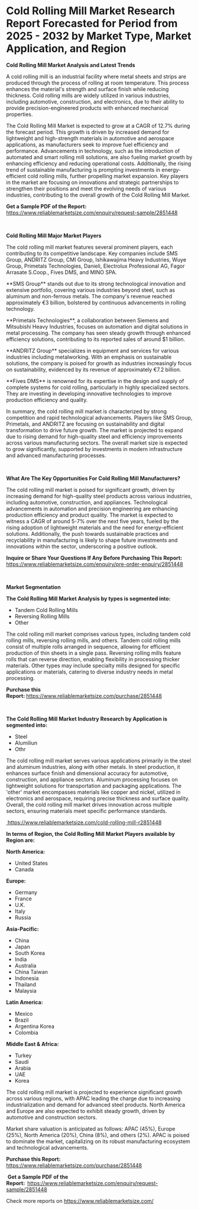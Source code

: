 <p><h1>Cold Rolling Mill Market Research Report Forecasted for Period from 2025 -  2032 by Market Type, Market Application, and Region</h1></p><p><strong>Cold Rolling Mill Market Analysis and Latest Trends</strong></p>
<p><p>A cold rolling mill is an industrial facility where metal sheets and strips are produced through the process of rolling at room temperature. This process enhances the material's strength and surface finish while reducing thickness. Cold rolling mills are widely utilized in various industries, including automotive, construction, and electronics, due to their ability to provide precision-engineered products with enhanced mechanical properties.</p><p>The Cold Rolling Mill Market is expected to grow at a CAGR of 12.7% during the forecast period. This growth is driven by increased demand for lightweight and high-strength materials in automotive and aerospace applications, as manufacturers seek to improve fuel efficiency and performance. Advancements in technology, such as the introduction of automated and smart rolling mill solutions, are also fueling market growth by enhancing efficiency and reducing operational costs. Additionally, the rising trend of sustainable manufacturing is prompting investments in energy-efficient cold rolling mills, further propelling market expansion. Key players in the market are focusing on innovations and strategic partnerships to strengthen their positions and meet the evolving needs of various industries, contributing to the overall growth of the Cold Rolling Mill Market.</p></p>
<p><strong>Get a Sample PDF of the Report:&nbsp;</strong> <a href="https://www.reliablemarketsize.com/enquiry/request-sample/2851448?utm_campaign=1879&utm_medium=2&utm_source=Github&utm_content=ia&utm_term=11032025&utm_id=cold-rolling-mill">https://www.reliablemarketsize.com/enquiry/request-sample/2851448</a></p>
<p>&nbsp;</p>
<p><strong>Cold Rolling Mill Major Market Players</strong></p>
<p><p>The cold rolling mill market features several prominent players, each contributing to its competitive landscape. Key companies include SMS Group, ANDRITZ Group, CMI Group, Ishikawajima Heavy Industries, Wuye Group, Primetals Technologies, Danieli, Electrolux Professional AG, Fagor Arrasate S.Coop., Fives DMS, and MINO SPA.</p><p>**SMS Group** stands out due to its strong technological innovation and extensive portfolio, covering various industries beyond steel, such as aluminum and non-ferrous metals. The company's revenue reached approximately €3 billion, bolstered by continuous advancements in rolling technology.</p><p>**Primetals Technologies**, a collaboration between Siemens and Mitsubishi Heavy Industries, focuses on automation and digital solutions in metal processing. The company has seen steady growth through enhanced efficiency solutions, contributing to its reported sales of around $1 billion.</p><p>**ANDRITZ Group** specializes in equipment and services for various industries including metalworking. With an emphasis on sustainable solutions, the company is poised for growth as industries increasingly focus on sustainability, evidenced by its revenue of approximately €7.2 billion.</p><p>**Fives DMS** is renowned for its expertise in the design and supply of complete systems for cold rolling, particularly in highly specialized sectors. They are investing in developing innovative technologies to improve production efficiency and quality.</p><p>In summary, the cold rolling mill market is characterized by strong competition and rapid technological advancements. Players like SMS Group, Primetals, and ANDRITZ are focusing on sustainability and digital transformation to drive future growth. The market is projected to expand due to rising demand for high-quality steel and efficiency improvements across various manufacturing sectors. The overall market size is expected to grow significantly, supported by investments in modern infrastructure and advanced manufacturing processes.</p></p>
<p>&nbsp;</p>
<p><strong>What Are The Key Opportunities For Cold Rolling Mill Manufacturers?</strong></p>
<p><p>The cold rolling mill market is poised for significant growth, driven by increasing demand for high-quality steel products across various industries, including automotive, construction, and appliances. Technological advancements in automation and precision engineering are enhancing production efficiency and product quality. The market is expected to witness a CAGR of around 5-7% over the next five years, fueled by the rising adoption of lightweight materials and the need for energy-efficient solutions. Additionally, the push towards sustainable practices and recyclability in manufacturing is likely to shape future investments and innovations within the sector, underscoring a positive outlook.</p></p>
<p><strong>Inquire or Share Your Questions If Any Before Purchasing This Report:</strong> <a href="https://www.reliablemarketsize.com/enquiry/pre-order-enquiry/2851448?utm_campaign=1879&utm_medium=2&utm_source=Github&utm_content=ia&utm_term=11032025&utm_id=cold-rolling-mill">https://www.reliablemarketsize.com/enquiry/pre-order-enquiry/2851448</a></p>
<p>&nbsp;</p>
<p><strong>Market Segmentation</strong></p>
<p><strong>The Cold Rolling Mill Market Analysis by types is segmented into:</strong></p>
<p><ul><li>Tandem Cold Rolling Mills</li><li>Reversing Rolling Mills</li><li>Other</li></ul></p>
<p><p>The cold rolling mill market comprises various types, including tandem cold rolling mills, reversing rolling mills, and others. Tandem cold rolling mills consist of multiple rolls arranged in sequence, allowing for efficient production of thin sheets in a single pass. Reversing rolling mills feature rolls that can reverse direction, enabling flexibility in processing thicker materials. Other types may include specialty mills designed for specific applications or materials, catering to diverse industry needs in metal processing.</p></p>
<p><strong>Purchase this Report:&nbsp;</strong><a href="https://www.reliablemarketsize.com/purchase/2851448?utm_campaign=1879&utm_medium=2&utm_source=Github&utm_content=ia&utm_term=11032025&utm_id=cold-rolling-mill">https://www.reliablemarketsize.com/purchase/2851448</a></p>
<p>&nbsp;</p>
<p><strong>The Cold Rolling Mill Market Industry Research by Application is segmented into:</strong></p>
<p><ul><li>Steel</li><li>Alumiliun</li><li>Othr</li></ul></p>
<p><p>The cold rolling mill market serves various applications primarily in the steel and aluminum industries, along with other metals. In steel production, it enhances surface finish and dimensional accuracy for automotive, construction, and appliance sectors. Aluminum processing focuses on lightweight solutions for transportation and packaging applications. The 'other' market encompasses materials like copper and nickel, utilized in electronics and aerospace, requiring precise thickness and surface quality. Overall, the cold rolling mill market drives innovation across multiple sectors, ensuring materials meet specific performance standards.</p></p>
<p><a href="https://www.reliablemarketsize.com/cold-rolling-mill-r2851448?utm_campaign=1879&utm_medium=2&utm_source=Github&utm_content=ia&utm_term=11032025&utm_id=cold-rolling-mill">&nbsp;https://www.reliablemarketsize.com/cold-rolling-mill-r2851448</a></p>
<p><strong>In terms of Region, the Cold Rolling Mill Market Players available by Region are:</strong></p>
<p>
    <p> <strong> North America: </strong>
        <ul>
            <li>United States</li>
            <li>Canada</li>
        </ul>
        </p> 
    <p> <strong> Europe: </strong>
        <ul>
            <li>Germany</li>
            <li>France</li>
            <li>U.K.</li>
            <li>Italy</li>
            <li>Russia</li>
        </ul>
        </p> 
    <p> <strong> Asia-Pacific: </strong>
        <ul>
            <li>China</li>
            <li>Japan</li>
            <li>South Korea</li>
            <li>India</li>
            <li>Australia</li>
            <li>China Taiwan</li>
            <li>Indonesia</li>
            <li>Thailand</li>
            <li>Malaysia</li>
        </ul>
        </p> 
    <p> <strong> Latin America: </strong>
        <ul>
            <li>Mexico</li>
            <li>Brazil</li>
            <li>Argentina Korea</li>
            <li>Colombia</li>
        </ul>
        </p> 
    <p> <strong> Middle East & Africa: </strong>
        <ul>
            <li>Turkey</li>
            <li>Saudi</li>
            <li>Arabia</li>
            <li>UAE</li>
            <li>Korea</li>
        </ul>
    </p>
    </p>
<p><p>The cold rolling mill market is projected to experience significant growth across various regions, with APAC leading the charge due to increasing industrialization and demand for advanced steel products. North America and Europe are also expected to exhibit steady growth, driven by automotive and construction sectors. </p><p>Market share valuation is anticipated as follows: APAC (45%), Europe (25%), North America (20%), China (8%), and others (2%). APAC is poised to dominate the market, capitalizing on its robust manufacturing ecosystem and technological advancements.</p></p>
<p><strong>Purchase this Report: </strong><a href="https://www.reliablemarketsize.com/purchase/2851448?utm_campaign=1879&utm_medium=2&utm_source=Github&utm_content=ia&utm_term=11032025&utm_id=cold-rolling-mill">https://www.reliablemarketsize.com/purchase/2851448</a></p>
<p>&nbsp;<strong>Get a Sample PDF of the Report:&nbsp;&nbsp;</strong><a href="https://www.reliablemarketsize.com/enquiry/request-sample/2851448?utm_campaign=1879&utm_medium=2&utm_source=Github&utm_content=ia&utm_term=11032025&utm_id=cold-rolling-mill">https://www.reliablemarketsize.com/enquiry/request-sample/2851448</a></p>
<p><strong></strong></p>
<p>Check more reports on <a href="https://www.reliablemarketsize.com/?utm_campaign=1879&utm_medium=2&utm_source=Github&utm_content=ia&utm_term=11032025&utm_id=cold-rolling-mill">https://www.reliablemarketsize.com/</a></p>
